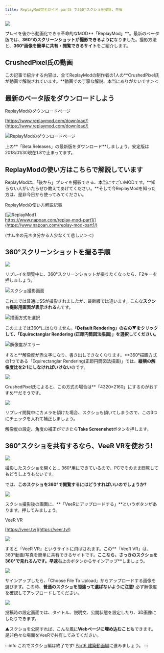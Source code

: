 ```yaml
---
title: ReplayMod完全ガイド part5 で360°スクショを撮影、共有
---
```


![](https://cdn-ak.f.st-hatena.com/images/fotolife/s/sasigume/20210208/20210208123517.png)

プレイを後から動画化できる革命的なMOD**「ReplayMod」**。最新のベータ版では、**360°のスクリーンショットが撮影できるように**なりました。撮影方法と、**360°画像を簡単に共有・閲覧できるサイト**をご紹介します。

## CrushedPixel氏の動画

この記事で紹介する内容は、全てReplayModの制作者の1人の**CrushedPixel氏が動画で解説されています。**動画での丁寧な解説、本当にありがたいです＞＜

## 最新のベータ版をダウンロードしよう

ReplayModのダウンロードページ

[https://www.replaymod.com/download/](https://www.replaymod.com/download/)

![ReplayModのダウンロードページ](https://cdn-ak.f.st-hatena.com/images/fotolife/s/sasigume/20210208/20210208094507.png)

上の**「Beta Releases」の最新版をダウンロード**しましょう。安定版は2018/01/30現在1.8で止まってます。

## ReplayModの使い方はこちらで解説しています

ReplayModは、「後から」プレイを撮影できる、本当にすごいMODです。**知らない人がいたらぜひ教えてあげてください。**そして今ReplayModを知った方は、是非今日から使ってみてください。

ReplayModの使い方解説記事

[![ReplayMod1](https://cdn-ak.f.st-hatena.com/images/fotolife/s/sasigume/20210208/20210208135735.png)  
https://www.napoan.com/replay-mod-part1/](https://www.napoan.com/replay-mod-part1/)

(サムネの元ネタ分かる人少なくて悲しい＞＜)

## 360°スクリーンショットを撮る手順

![](https://cdn-ak.f.st-hatena.com/images/fotolife/s/sasigume/20210208/20210208094511.png)

リプレイを閲覧中に、360°スクリーンショットが撮りたくなったら、F2キーを押しましょう。

![スクショ撮影画面](https://cdn-ak.f.st-hatena.com/images/fotolife/s/sasigume/20210208/20210208094520.png)

これまでは普通にSSが撮影されましたが、最新版では違います。こんな**スクショ撮影用画面が表示される**んです。

![描画方式を選択](https://cdn-ak.f.st-hatena.com/images/fotolife/s/sasigume/20210208/20210208094524.png)

このままでは360°にはなりません。**「Default Rendering」の右の▼をクリックして、「Equirectanglar Rendering (正距円筒図法描画)」を選択してください。**

![解像度がエラー](https://cdn-ak.f.st-hatena.com/images/fotolife/s/sasigume/20210208/20210208094529.png)

すると**解像度が赤文字になり、書き出しできなくなります。**360°描画方式の1つである「Equirectanglar Rendering(正距円筒図法描画)」では、**縦横の解像度比を2:1にしなければいけない**のです。

![](https://cdn-ak.f.st-hatena.com/images/fotolife/s/sasigume/20210208/20210208094532.png)

CrushedPixel氏によると、この方式の場合は**「4320×2160」にするのがおすすめ**だそうです。

![](https://cdn-ak.f.st-hatena.com/images/fotolife/s/sasigume/20210208/20210208094535.png)

リプレイ閲覧中にカメラを傾けた場合、スクショも傾いてしまうので、この3つにチェックを入れて補正しましょう。

解像度の設定、角度の補正ができたら**Take Screenshot**ボタンを押します。

## 360°スクショを共有するなら、VeeR VRを使おう!

![](https://cdn-ak.f.st-hatena.com/images/fotolife/s/sasigume/20210208/20210208094457.png)

撮影したスクショを開くと… 360°用にできているので、PCでそのまま閲覧してもどうしようもないです。

では、**このスクショを360°で閲覧するにはどうすればいいのでしょうか?**

![](https://cdn-ak.f.st-hatena.com/images/fotolife/s/sasigume/20210208/20210208094538.png)

スクショ撮影後の画面に、**「VeeRにアップロードする」**というボタンがあります。押してみましょう。

VeeR VR

[https://veer.tv/](https://veer.tv/)

![](https://cdn-ak.f.st-hatena.com/images/fotolife/s/sasigume/20210208/20210208094501.png)

すると「VeeR VR」というサイトに飛ばされます。この**「VeeR VR」は、360°動画/写真を簡単に共有できるサイトです。**ここなら、さっきのスクショを360°で見れるんです。早速**右上のボタンからサインアップ**しましょう。

![](https://cdn-ak.f.st-hatena.com/images/fotolife/s/sasigume/20210208/20210208094515.png)

サインアップしたら、「Choose File To Upload」からアップロードする画像を選びます。この時、**普通のスクショを間違って選ばないように注意!** 必ず解像度を確認してアップロードしてください。

![](https://cdn-ak.f.st-hatena.com/images/fotolife/s/sasigume/20210208/20210208094504.png)

投稿時の設定画面では、タイトル、説明文、公開状態を設定したり、3D画像にしたりできます。

▲スクショを公開すれば、こんな風に**Webページに埋め込むことも**できます。是非色々な場面をVeeRで共有してみてください。

:::info
これでスクショ編は終了です! [Part6 建築動画編](./speedbuildgen/)に進みましょう。
:::
